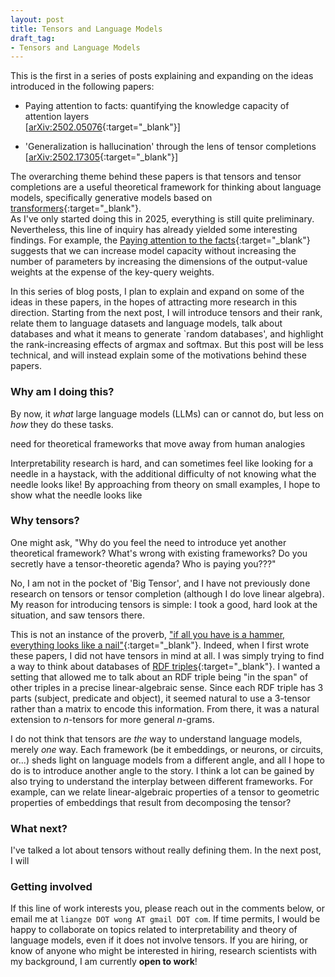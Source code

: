 ```yaml
---
layout: post
title: Tensors and Language Models
draft_tag: 
- Tensors and Language Models
---
```

This is the first in a series of posts explaining and expanding on the ideas introduced in the following papers:

- Paying attention to facts: quantifying the knowledge capacity of attention layers  
  \[[arXiv:2502.05076](https://arxiv.org/abs/2502.05076){:target="_blank"}\]

- 'Generalization is hallucination' through the lens of tensor completions  
  \[[arXiv:2502.17305](https://arxiv.org/abs/2502.17305){:target="_blank"}\]

The overarching theme behind these papers is that tensors and tensor completions are a useful theoretical framework for thinking about language models, specifically generative models based on [transformers](https://en.wikipedia.org/wiki/Transformer_(deep_learning_architecture)){:target="_blank"}.  
As I've only started doing this in 2025, everything is still quite preliminary.
Nevertheless, this line of inquiry has already yielded some interesting findings. 
For example, the [Paying attention to the facts](https://arxiv.org/abs/2502.05076){:target="_blank"} suggests that we can increase model capacity without increasing the number of parameters by increasing the dimensions of the output-value weights at the expense of the key-query weights. 

In this series of blog posts, I plan to explain and expand on some of the ideas in these papers, in the hopes of attracting more research in this direction.
Starting from the next post, I will introduce tensors and their rank, relate them to language datasets and language models, talk about databases and what it means to generate `random databases', and highlight the rank-increasing effects of argmax and softmax.
But this post will be less technical, and will instead explain some of the motivations behind these papers.

### Why am I doing this?
By now, it *what* large language models (LLMs) can or cannot do, but less on *how* they do these tasks.

need for theoretical frameworks that move away from human analogies

Interpretability research is hard, and can sometimes feel like looking for a needle in a haystack, with the additional difficulty of not knowing what the needle looks like!
By approaching from theory on small examples, I hope to show what the needle looks like



### Why tensors?
One might ask, "Why do you feel the need to introduce yet another theoretical framework? What's wrong with existing frameworks? Do you secretly have a tensor-theoretic agenda? Who is paying you???"

No, I am not in the pocket of 'Big Tensor', and I have not previously done research on tensors or tensor completion (although I do love linear algebra).
My reason for introducing tensors is simple: I took a good, hard look at the situation, and saw tensors there.

This is not an instance of the proverb, ["if all you have is a hammer, everything looks like a nail"](https://en.wikipedia.org/wiki/Law_of_the_instrument){:target="_blank"}.
Indeed, when I first wrote these papers, I did not have tensors in mind at all. 
I was simply trying to find a way to think about databases of [RDF triples](https://en.wikipedia.org/wiki/Semantic_triple){:target="_blank"}.
I wanted a setting that allowed me to talk about an RDF triple being "in the span" of other triples in a precise linear-algebraic sense.
Since each RDF triple has 3 parts (subject, predicate and object), it seemed natural to use a 3-tensor rather than a matrix to encode this information.
From there, it was a natural extension to $n$-tensors for more general $n$-grams.

I do not think that tensors are *the* way to understand language models, merely *one* way. 
Each framework (be it embeddings, or neurons, or circuits, or...) sheds light on language models from a different angle, and all I hope to do is to introduce another angle to the story.
I think a lot can be gained by also trying to understand the interplay between different frameworks. 
For example, can we relate linear-algebraic properties of a tensor to geometric properties of embeddings that result from decomposing the tensor?

### What next?
I've talked a lot about tensors without really defining them. In the next post, I will 

### Getting involved
If this line of work interests you, please reach out in the comments below, or email me at ```liangze DOT wong AT gmail DOT com```. 
If time permits, I would be happy to collaborate on topics related to interpretability and theory of language models, even if it does not involve tensors.
If you are hiring, or know of anyone who might be interested in hiring, research scientists with my background, I am currently **open to work**!
